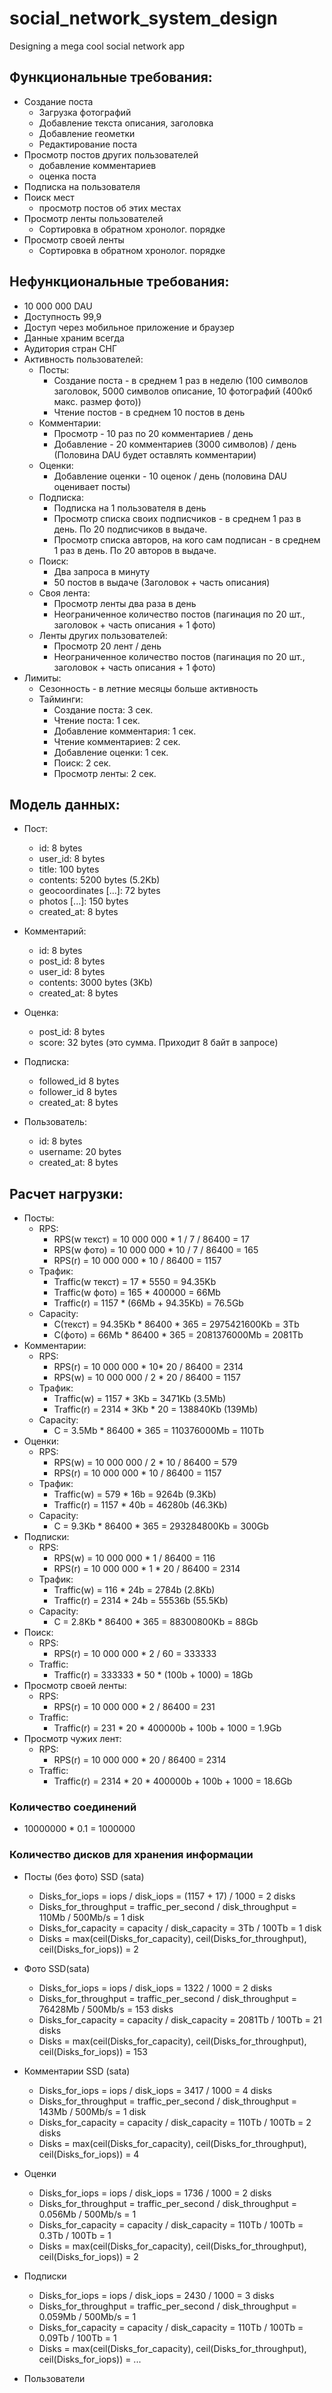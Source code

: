 # social_network_system_design
Designing a mega cool social network app


## Функциональные требования:
* Создание поста
  - Загрузка фотографий
  - Добавление текста описания, заголовка
  - Добавление геометки
  - Редактирование поста
* Просмотр постов других пользователей
  * добавление комментариев
  * оценка поста
* Подписка на пользователя
* Поиск мест
  * просмотр постов об этих местах
* Просмотр ленты пользователей
  * Сортировка в обратном хронолог. порядке
* Просмотр своей ленты
  * Сортировка в обратном хронолог. порядке


## Нефункциональные требования:
* 10 000 000 DAU
* Доступность 99,9
* Доступ через мобильное приложение и браузер
* Данные храним всегда
* Аудитория стран СНГ
* Активность пользователей:
  * Посты:
    * Создание поста - в среднем 1 раз в неделю (100 символов заголовок, 5000 символов описание, 10 фотографий (400кб макс. размер фото))
    * Чтение постов - в среднем 10 постов в день
  * Комментарии:
    * Просмотр - 10 раз по 20 комментариев / день
    * Добавление - 20 комментариев (3000 символов) / день (Половина DAU будет оставлять комментарии)
  * Оценки:
    * Добавление оценки - 10 оценок / день (половина DAU оценивает посты)
  * Подписка:
    * Подписка на 1 пользователя в день
    * Просмотр списка своих подписчиков - в среднем 1 раз в день. По 20 подписчиков в выдаче.
    * Просмотр списка авторов, на кого сам подписан - в среднем 1 раз в день. По 20 авторов в выдаче.
  * Поиск:
    * Два запроса в минуту
    * 50 постов в выдаче (Заголовок + часть описания)
  * Своя лента:
    * Просмотр ленты два раза в день
    * Неограниченное количество постов (пагинация по 20 шт., заголовок + часть описания + 1 фото)
  * Ленты других пользователей:
    * Просмотр 20 лент / день
    * Неограниченное количество постов (пагинация по 20 шт., заголовок + часть описания + 1 фото)
* Лимиты:
  * Сезонность - в летние месяцы больше активность
  * Тайминги:
    * Создание поста: 3 сек.
    * Чтение поста: 1 сек.
    * Добавление комментария: 1 сек.
    * Чтение комментариев: 2 сек.
    * Добавление оценки: 1 сек.
    * Поиск: 2 сек.
    * Просмотр ленты: 2 сек.

## Модель данных:
* Пост:
  * id:  8 bytes
  * user_id:  8 bytes
  * title:  100 bytes
  * contents:  5200 bytes (5.2Kb)
  * geocoordinates [...]:  72 bytes
  * photos [...]:  150 bytes
  * created_at:  8 bytes

* Комментарий:
  * id:  8 bytes
  * post_id:  8 bytes
  * user_id:  8 bytes
  * contents: 3000 bytes (3Kb)
  * created_at:  8 bytes

* Оценка:
  * post_id:  8 bytes
  * score:  32 bytes (это сумма. Приходит 8 байт в запросе)

* Подписка:
  * followed_id  8 bytes
  * follower_id 8 bytes
  * created_at: 8 bytes

* Пользователь:
  * id: 8 bytes
  * username: 20 bytes
  * created_at: 8 bytes

## Расчет нагрузки:
* Посты:
  * RPS: 
    * RPS(w текст) = 10 000 000 * 1 / 7 / 86400 = 17
    * RPS(w фото) = 10 000 000 * 10 / 7 / 86400 = 165
    * RPS(r) = 10 000 000 * 10 / 86400 = 1157
  * Трафик:
    * Traffic(w текст) = 17 * 5550 = 94.35Kb
    * Traffic(w фото) = 165 * 400000 = 66Mb
    * Traffic(r) = 1157 * (66Mb + 94.35Kb) = 76.5Gb
  * Capacity:
    * C(текст) = 94.35Kb * 86400 * 365 = 2975421600Kb = 3Tb
    * C(фото) = 66Mb * 86400 * 365 = 2081376000Mb = 2081Tb
* Комментарии:
  * RPS: 
    * RPS(r) = 10 000 000 * 10* 20 / 86400 = 2314
    * RPS(w) = 10 000 000 / 2 * 20 / 86400 = 1157
  * Трафик:
    * Traffic(w) = 1157 * 3Kb = 3471Kb (3.5Mb)
    * Traffic(r) = 2314 * 3Kb * 20 = 138840Kb (139Mb)
  * Capacity:
    * C = 3.5Mb * 86400 * 365 = 110376000Mb = 110Tb
* Оценки:
  * RPS: 
    * RPS(w) = 10 000 000 / 2 * 10 / 86400 = 579
    * RPS(r) = 10 000 000 * 10 / 86400 = 1157
  * Трафик:
    * Traffic(w) = 579 * 16b = 9264b (9.3Kb)
    * Traffic(r) = 1157 * 40b = 46280b (46.3Kb)
  * Capacity:
    * C = 9.3Kb * 86400 * 365 = 293284800Kb = 300Gb
* Подписки:
  * RPS: 
    * RPS(w) = 10 000 000 * 1 / 86400 = 116
    * RPS(r) = 10 000 000 * 1 * 20 / 86400  = 2314
  * Трафик:
    * Traffic(w) = 116 * 24b = 2784b (2.8Kb)
    * Traffic(r) = 2314 * 24b = 55536b (55.5Kb)
  * Capacity:
    * C = 2.8Kb * 86400 * 365 = 88300800Kb = 88Gb
* Поиск:
  * RPS:
    * RPS(r) = 10 000 000 * 2 / 60 = 333333
  * Traffic:
    * Traffic(r) = 333333 * 50 * (100b + 1000) = 18Gb
* Просмотр своей ленты:
  * RPS:
    * RPS(r) = 10 000 000 * 2 / 86400 = 231
  * Traffic:
    * Traffic(r) = 231 * 20 * 400000b + 100b + 1000 = 1.9Gb
* Просмотр чужих лент:
  * RPS:
    * RPS(r) = 10 000 000 * 20 / 86400 = 2314
  * Traffic:
    * Traffic(r) = 2314 * 20 * 400000b + 100b + 1000 = 18.6Gb

### Количество соединений
* 10000000 * 0.1 = 1000000


### Количество дисков для хранения информации
* Посты (без фото) SSD (sata)
  * Disks_for_iops = iops / disk_iops = (1157 + 17) / 1000 = 2 disks 
  * Disks_for_throughput = traffic_per_second / disk_throughput = 110Mb / 500Mb/s = 1 disk
  * Disks_for_capacity = capacity / disk_capacity = 3Tb / 100Tb = 1 disk
  * Disks = max(ceil(Disks_for_capacity), ceil(Disks_for_throughput), ceil(Disks_for_iops)) = 2

* Фото SSD(sata)
  * Disks_for_iops = iops / disk_iops = 1322 / 1000 = 2 disks
  * Disks_for_throughput = traffic_per_second / disk_throughput = 76428Mb / 500Mb/s = 153 disks
  * Disks_for_capacity = capacity / disk_capacity = 2081Tb / 100Tb = 21 disks
  * Disks = max(ceil(Disks_for_capacity), ceil(Disks_for_throughput), ceil(Disks_for_iops)) = 153 

* Комментарии SSD (sata)
  * Disks_for_iops = iops / disk_iops = 3417 / 1000 = 4 disks
  * Disks_for_throughput = traffic_per_second / disk_throughput = 143Mb / 500Mb/s = 1 disk
  * Disks_for_capacity = capacity / disk_capacity = 110Tb / 100Tb = 2 disks
  * Disks = max(ceil(Disks_for_capacity), ceil(Disks_for_throughput), ceil(Disks_for_iops)) = 4 

* Оценки
  * Disks_for_iops = iops / disk_iops = 1736 / 1000 = 2 disks
  * Disks_for_throughput = traffic_per_second / disk_throughput = 0.056Mb / 500Mb/s = 1
  * Disks_for_capacity = capacity / disk_capacity = 110Tb / 100Tb = 0.3Tb / 100Tb = 1
  * Disks = max(ceil(Disks_for_capacity), ceil(Disks_for_throughput), ceil(Disks_for_iops)) = 2 

* Подписки
  * Disks_for_iops = iops / disk_iops = 2430 / 1000 = 3 disks
  * Disks_for_throughput = traffic_per_second / disk_throughput = 0.059Mb / 500Mb/s = 1
  * Disks_for_capacity = capacity / disk_capacity = 110Tb / 100Tb = 0.09Tb / 100Tb = 1
  * Disks = max(ceil(Disks_for_capacity), ceil(Disks_for_throughput), ceil(Disks_for_iops)) = ...

* Пользователи